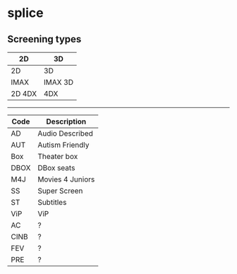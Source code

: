# splice

## Screening types

| 2D     | 3D      |
| ------ | ------- |
| 2D     | 3D      |
| IMAX   | IMAX 3D |
| 2D 4DX | 4DX     |

---

| Code | Description      |
| ---- | ---------------- |
| AD   | Audio Described  |
| AUT  | Autism Friendly  |
| Box  | Theater box      |
| DBOX | DBox seats       |
| M4J  | Movies 4 Juniors |
| SS   | Super Screen     |
| ST   | Subtitles        |
| ViP  | ViP              |
| AC   | ?                |
| CINB | ?                |
| FEV  | ?                |
| PRE  | ?                |
